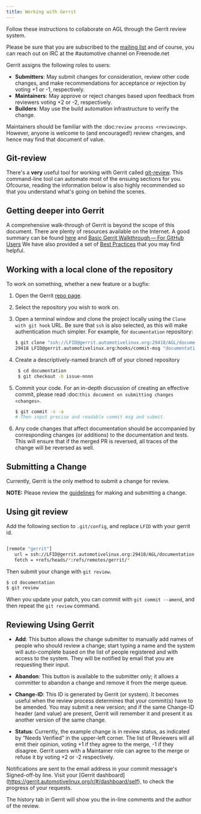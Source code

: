 ```yaml
---
title: Working with Gerrit
---
```


Follow these instructions to collaborate on AGL through the Gerrit review system.

Please be sure that you are subscribed to the [mailing list](https://lists.automotivelinux.org/g/agl-dev-community) and of course, you can reach out on IRC at the #automotive channel on Freenode.net

Gerrit assigns the following roles to users:

-  **Submitters**: May submit changes for consideration, review other
   code changes, and make recommendations for acceptance or rejection by
   voting +1 or -1, respectively.
-  **Maintainers**: May approve or reject changes based upon feedback
   from reviewers voting +2 or -2, respectively.
-  **Builders**: May use the build automation infrastructure to verify the change.

Maintainers should be familiar with the :doc:`review process <reviewing>`. However, anyone is welcome to (and encouraged!) review changes, and hence may find that document of value.

## Git-review

There's a **very** useful tool for working with Gerrit called [git-review](https://www.mediawiki.org/wiki/Gerrit/git-review). This command-line tool can automate most of the ensuing sections for you. Ofcourse, reading the information below is also highly recommended so that you understand what's going on behind the scenes.

## Getting deeper into Gerrit

A comprehensive walk-through of Gerrit is beyond the scope of this
document. There are plenty of resources available on the Internet. A
good summary can be found [here](https://www.mediawiki.org/wiki/Gerrit/Tutorial) and [Basic Gerrit Walkthrough — For GitHub Users](https://gerrit-review.googlesource.com/Documentation/intro-gerrit-walkthrough-github.html) We have also provided a set of [Best Practices](fix-me) that you may find helpful.

## Working with a local clone of the repository

To work on something, whether a new feature or a bugfix:

1. Open the Gerrit [repo page](https://gerrit.automotivelinux.org/gerrit/admin/repos/).

2. Select the repository you wish to work on.

3. Open a terminal window and clone the project locally using the
   ``Clone with git hook`` URL. Be sure that ``ssh`` is also selected,
   as this will make authentication much simpler. For example, for `documentation` repository:

    ```sh
    $ git clone "ssh://LFID@gerrit.automotivelinux.org:29418/AGL/documentation" && scp -p -P
    29418 LFID@gerrit.automotivelinux.org:hooks/commit-msg "documentation/.git/hooks/"
    ```

4. Create a descriptively-named branch off of your cloned repository

    ```sh
     $ cd documentation
     $ git checkout -b issue-nnnn
    ```

5. Commit your code. For an in-depth discussion of creating an effective
   commit, please read :doc:`this document on submitting changes <changes>`.

    ```sh
    $ git commit -s -a
    # Then input precise and readable commit msg and submit.
    ```

6. Any code changes that affect documentation should be accompanied by
   corresponding changes (or additions) to the documentation and tests.
   This will ensure that if the merged PR is reversed, all traces of the
   change will be reversed as well.

## Submitting a Change

Currently, Gerrit is the only method to submit a change for review.

**NOTE:** Please review the [guidelines](fix-me) for making and submitting a change.

## Using git review

Add the following section to ``.git/config``, and replace ``LFID``
with your gerrit id.

```sh

[remote "gerrit"]
   url = ssh://LFID@gerrit.automotivelinux.org:29418/AGL/documentation.git
   fetch = +refs/heads/*:refs/remotes/gerrit/*
```

Then submit your change with ``git review``.

```sh
$ cd documentation
$ git review
```

When you update your patch, you can commit with ``git commit --amend``,
and then repeat the ``git review`` command.


## Reviewing Using Gerrit

-  **Add**: This button allows the change submitter to manually add
   names of people who should review a change; start typing a name and
   the system will auto-complete based on the list of people registered
   and with access to the system. They will be notified by email that
   you are requesting their input.

-  **Abandon**: This button is available to the submitter only; it
   allows a committer to abandon a change and remove it from the merge
   queue.

-  **Change-ID**: This ID is generated by Gerrit (or system). It becomes
   useful when the review process determines that your commit(s) have to
   be amended. You may submit a new version; and if the same Change-ID
   header (and value) are present, Gerrit will remember it and present
   it as another version of the same change.

-  **Status**: Currently, the example change is in review status, as
   indicated by “Needs Verified” in the upper-left corner. The list of
   Reviewers will all emit their opinion, voting +1 if they agree to the
   merge, -1 if they disagree. Gerrit users with a Maintainer role can
   agree to the merge or refuse it by voting +2 or -2 respectively.

Notifications are sent to the email address in your commit message's Signed-off-by line. Visit your [Gerrit dashboard] (https://gerrit.automotivelinux.org/r/#/dashboard/self), to check the progress of your requests.

The history tab in Gerrit will show you the in-line comments and the author of the review.
